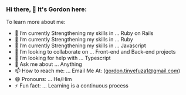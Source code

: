 ### Hi there, 👋 It's Gordon here:

To learn more about me:

- 🔭 I’m currently Strengthening my skills in ... Ruby on Rails
- 🔭 I’m currently Strengthening my skills in ... Ruby
- 🔭 I’m currently Strengthening my skills in ... Javascript
- 👯 I’m looking to collaborate on ... Front-end and Back-end projects
- 🤔 I’m looking for help with ... Typescript
- 💬 Ask me about ... Anything
- 📫 How to reach me: ... Email Me At: (gordon.tinyefuza1@gmail.com)
- 😄 Pronouns: ... He/Him
- ⚡ Fun fact: ... Learning is a continuous process
